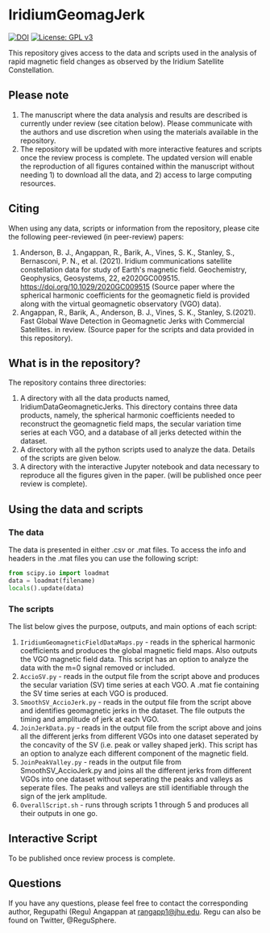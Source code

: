 # IridiumGeomagJerk
[![DOI](https://zenodo.org/badge/DOI/10.5281/zenodo.6599767.svg)](https://doi.org/10.5281/zenodo.6599767) [![License: GPL v3](https://img.shields.io/badge/License-GPLv3-blue.svg)](https://www.gnu.org/licenses/gpl-3.0)

This repository gives access to the data and scripts used in the analysis of rapid magnetic field changes as observed by the Iridium Satellite Constellation. 

## Please note
1. The manuscript where the data analysis and results are described is currently under review (see citation below). Please communicate with the authors and use discretion when using the materials available in the repository. 
2. The repository will be updated with more interactive features and scripts once the review process is complete. The updated version will enable the reproduction of all figures contained within the manuscript without needing 1) to download all the data, and 2) access to large computing resources.  

## Citing
When using any data, scripts or information from the repository, please cite the following peer-reviewed (in peer-review) papers:
1. Anderson, B. J., Angappan, R., Barik, A., Vines, S. K., Stanley, S., Bernasconi, P. N., et al. (2021). Iridium communications satellite constellation data for study of Earth's magnetic field. Geochemistry, Geophysics, Geosystems, 22, e2020GC009515. https://doi.org/10.1029/2020GC009515 (Source paper where the spherical harmonic coefficients for the geomagnetic field is provided along with the virtual geomagnetic observatory (VGO) data).
2. Angappan, R., Barik, A., Anderson, B. J., Vines, S. K., Stanley, S.(2021). Fast Global Wave Detection in Geomagnetic Jerks with Commercial Satellites. in review. (Source paper for the scripts and data provided in this repository).

## What is in the repository?
The repository contains three directories:
1. A directory with all the data products named, IridiumDataGeomagneticJerks. This directory contains three data products, namely, the spherical harmonic coefficients needed to reconstruct the geomagnetic field maps, the secular variation time series at each VGO, and a database of all jerks detected within the dataset. 
2. A directory with all the python scripts used to analyze the data. Details of the scripts are given below.
3. A directory with the interactive Jupyter notebook and data necessary to reproduce all the figures given in the paper. (will be published once peer review is complete). 

## Using the data and scripts

### The data
The data is presented in either .csv or .mat files. To access the info and headers in the .mat files you can use the following script:

```python
from scipy.io import loadmat
data = loadmat(filename)
locals().update(data)
```

### The scripts
The list below gives the purpose, outputs, and main options of each script:

1. `IridiumGeomagneticFieldDataMaps.py` - reads in the spherical harmonic coefficients and produces the global magnetic field maps. Also outputs the VGO magnetic field data. This script has an option to analyze the data with the m=0 signal removed or included.
2. `AccioSV.py` - reads in the output file from the script above and produces the secular variation (SV) time series at each VGO. A .mat fie containing the SV time series at each VGO is produced. 
3. `SmoothSV_AccioJerk.py` - reads in the output file from the script above and identifies geomagnetic jerks in the dataset. The file outputs the timing and amplitude of jerk at each VGO.
4. `JoinJerkData.py` - reads in the output file from the script above and joins all the different jerks from different VGOs into one dataset seperated by the concavity of the SV (i.e. peak or valley shaped jerk). This script has an option to analyze each different component of the magnetic field. 
5. `JoinPeakValley.py` - reads in the output file from SmoothSV_AccioJerk.py and joins all the different jerks from different VGOs into one dataset without seperating the peaks and valleys as seperate files. The peaks and valleys are still identifiable through the sign of the jerk amplitude. 
6. `OverallScript.sh` - runs through scripts 1 through 5 and produces all their outputs in one go. 

## Interactive Script
To be published once review process is complete.

## Questions
If you have any questions, please feel free to contact the corresponding author, Regupathi (Regu) Angappan at rangapp1@jhu.edu. Regu can also be found on Twitter, @ReguSphere.   
